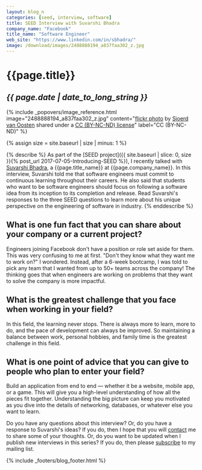 ```yaml
---
layout: blog_n
categories: [seed, interview, software]
title: SEED Interview with Suvarshi Bhadra
company_name: "Facebook"
title_name: "Software Engineer"
web_site: "https://www.linkedin.com/in/sbhadra/"
image: /download/images/2488888194_a837faa302_z.jpg
---
```


# {{page.title}}
## <em>{{ page.date | date_to_long_string }}</em>

<!-- Include header image -->
{% include _popovers/image_reference.html image="2488888194_a837faa302_z.jpg" content="<a title='Blue light' href='https://flickr.com/photos/f-l-e-x/2488888194'>flickr photo</a> by <a href='https://flickr.com/people/f-l-e-x'>Sjoerd van Oosten</a> shared under a <a href='https://creativecommons.org/licenses/by-nc-nd/2.0/'>CC (BY-NC-ND) license</a>" label="CC (BY-NC-ND)" %}

{% assign size = site.baseurl | size | minus: 1 %}

{% describe %}
As part of the [SEED project]({{ site.baseurl | slice: 0, size }}{% post_url
2017-07-05-Introducing-SEED %}), I recently talked with [Suvarshi
Bhadra]({{page.web_site}}), a {{page.title_name}} at {{page.company_name}}. In
this interview, Suvarshi told me that software engineers must commit to
continuous learning throughout their careers. He also said that students who
want to be software engineers should focus on following a software idea from its
inception to its completion and release. Read Suvarshi's responses to the three
SEED questions to learn more about his unique perspective on the engineering of
software in industry.
{% enddescribe %}

## What is one fun fact that you can share about your company or a current project?

Engineers joining Facebook don't have a position or role set aside for them.
This was very confusing to me at first. "Don't they know what they want me to
work on?" I wondered. Instead, after a 6-week bootcamp, I was told to pick any
team that I wanted from up to 50+ teams across the company! The thinking goes
that when engineers are working on problems that they want to solve the company
is more impactful.

## What is the greatest challenge that you face when working in your field?

In this field, the learning never stops. There is always more to learn, more to
do, and the pace of development can always be improved. So maintaining a balance
between work, personal hobbies, and family time is the greatest challenge in
this field.

## What is one point of advice that you can give to people who plan to enter your field?

Build an application from end to end &mdash; whether it be a website, mobile
app, or a game. This will give you a high-level understanding of how all the
pieces fit together. Understanding the big picture can keep you motivated as you
dive into the details of networking, databases, or whatever else you want to
learn.

Do you have any questions about this interview? Or, do you have a response to
Suvarshi's ideas? If you do, then I hope that you will [contact](/contact/) me
to share some of your thoughts. Or, do you want to be updated when I publish new
interviews in this series? If you do, then please [subscribe](/support/) to my
mailing list.

{% include _footers/blog_footer.html %}
